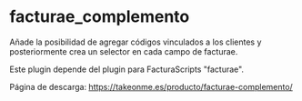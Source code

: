 # facturae_complemento
Añade la posibilidad de agregar códigos vinculados a los clientes y posteriormente crea un selector en cada campo de facturae.

Este plugin depende del plugin para FacturaScripts "facturae".

Página de descarga: https://takeonme.es/producto/facturae-complemento/
